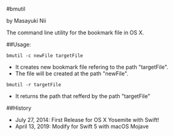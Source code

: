 #bmutil

by Masayuki Nii

The command line utility for the bookmark file in OS X.

##Usage:
```
bmutil -c newFile targetFile
```
- It creates new bookmark file refering to the path "targetFile".
- The file will be created at the path "newFile".

```
bmutil -r targetFile
```
- It returns the path that refferd by the path "targetFile"

##History
- July 27, 2014: First Release for OS X Yosemite with Swift!
- April 13, 2019: Modify for Swift 5 with macOS Mojave
